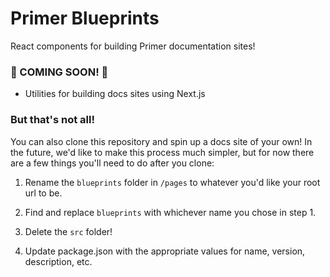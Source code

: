 # Primer Blueprints

React components for building Primer documentation sites!

### 👀 COMING SOON! 👀
- Utilities for building docs sites using Next.js


### But that's not all!
You can also clone this repository and spin up a docs site of your own! In the future, we'd like to make this process much simpler, but for now there are a few things you'll need to do after you clone:

1. Rename the `blueprints` folder in `/pages` to whatever you'd like your root url to be.

2. Find and replace `blueprints` with whichever name you chose in step 1.

3. Delete the `src` folder!

4. Update package.json with the appropriate values for name, version, description, etc.
